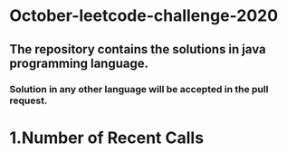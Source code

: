 # October-leetcode-challenge-2020
## The repository contains the solutions in java programming language.
### Solution in any other language will be accepted in the pull request.
# 1.Number of Recent Calls
